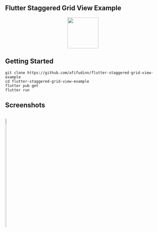 ## Flutter Staggered Grid View Example

<p align="center">
  <img src="https://avatars.githubusercontent.com/u/94339143?v=4" width=100/>
</p>

## Getting Started

```
git clone https://github.com/afifudinn/flutter-staggered-grid-view-example
cd flutter-staggered-grid-view-example
flutter pub get
flutter run
```

## Screenshots

<p style="float: left;">
  <img src="https://github.com/afifudinn/flutter-staggered-grid-view-example/blob/main/screenshots/1.png" width="30%"/>
</p>
